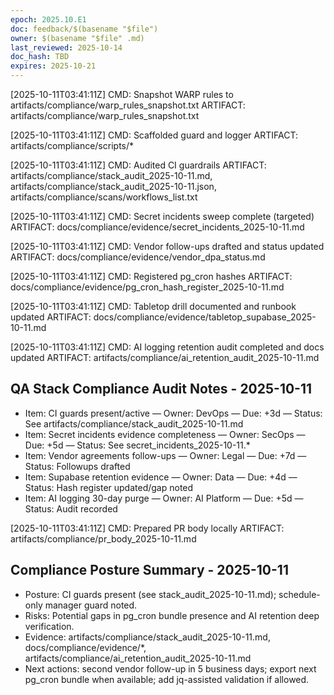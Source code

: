 ```yaml
---
epoch: 2025.10.E1
doc: feedback/$(basename "$file")
owner: $(basename "$file" .md)
last_reviewed: 2025-10-14
doc_hash: TBD
expires: 2025-10-21
---
```


<!-- Log new updates below. Include timestamp, command/output, and evidence path. -->

[2025-10-11T03:41:11Z] CMD: Snapshot WARP rules to artifacts/compliance/warp_rules_snapshot.txt
ARTIFACT: artifacts/compliance/warp_rules_snapshot.txt

[2025-10-11T03:41:11Z] CMD: Scaffolded guard and logger
ARTIFACT: artifacts/compliance/scripts/*

[2025-10-11T03:41:11Z] CMD: Audited CI guardrails
ARTIFACT: artifacts/compliance/stack_audit_2025-10-11.md, artifacts/compliance/stack_audit_2025-10-11.json, artifacts/compliance/scans/workflows_list.txt

[2025-10-11T03:41:11Z] CMD: Secret incidents sweep complete (targeted)
ARTIFACT: docs/compliance/evidence/secret_incidents_2025-10-11.md

[2025-10-11T03:41:11Z] CMD: Vendor follow-ups drafted and status updated
ARTIFACT: docs/compliance/evidence/vendor_dpa_status.md

[2025-10-11T03:41:11Z] CMD: Registered pg_cron hashes
ARTIFACT: docs/compliance/evidence/pg_cron_hash_register_2025-10-11.md

[2025-10-11T03:41:11Z] CMD: Tabletop drill documented and runbook updated
ARTIFACT: docs/compliance/evidence/tabletop_supabase_2025-10-11.md

[2025-10-11T03:41:11Z] CMD: AI logging retention audit completed and docs updated
ARTIFACT: artifacts/compliance/ai_retention_audit_2025-10-11.md

## QA Stack Compliance Audit Notes - 2025-10-11
- Item: CI guards present/active — Owner: DevOps — Due: +3d — Status: See artifacts/compliance/stack_audit_2025-10-11.md
- Item: Secret incidents evidence completeness — Owner: SecOps — Due: +5d — Status: See secret_incidents_2025-10-11.*
- Item: Vendor agreements follow-ups — Owner: Legal — Due: +7d — Status: Followups drafted
- Item: Supabase retention evidence — Owner: Data — Due: +4d — Status: Hash register updated/gap noted
- Item: AI logging 30-day purge — Owner: AI Platform — Due: +5d — Status: Audit recorded

[2025-10-11T03:41:11Z] CMD: Prepared PR body locally
ARTIFACT: artifacts/compliance/pr_body_2025-10-11.md

## Compliance Posture Summary - 2025-10-11
- Posture: CI guards present (see stack_audit_2025-10-11.md); schedule-only manager guard noted.
- Risks: Potential gaps in pg_cron bundle presence and AI retention deep verification.
- Evidence: artifacts/compliance/stack_audit_2025-10-11.md, docs/compliance/evidence/*, artifacts/compliance/ai_retention_audit_2025-10-11.md
- Next actions: second vendor follow-up in 5 business days; export next pg_cron bundle when available; add jq-assisted validation if allowed.

